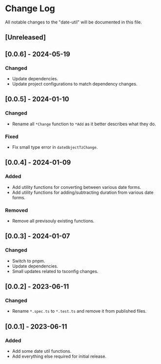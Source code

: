# Change Log

All notable changes to the "date-util" will be documented in this file.

## [Unreleased]

## [0.0.6] - 2024-05-19

### Changed

- Update dependencies.
- Update project configurations to match dependency changes.

## [0.0.5] - 2024-01-10

### Changed

- Rename all `*Change` function to `*Add` as it better describes what they do.

### Fixed

- Fix small type error in `dateObjectTzChange`.

## [0.0.4] - 2024-01-09

### Added

- Add utility functions for converting between various date forms.
- Add utility functions for adding/subtracting duration from various date forms.

### Removed

- Remove all previsouly existing functions.

## [0.0.3] - 2024-01-07

### Changed

- Switch to pnpm.
- Update dependencies.
- Small updates related to tsconfig changes.

## [0.0.2] - 2023-06-11

### Changed

- Rename `*.spec.ts` to `*.test.ts` and remove it from published files.

## [0.0.1] - 2023-06-11

### Added

- Add some date util functions.
- Add everything else required for initial release.

<!--
See: https://common-changelog.org/

## [0.0.1] - 2023-01-01

### Changed

### Added

### Removed

### Fixed
-->
